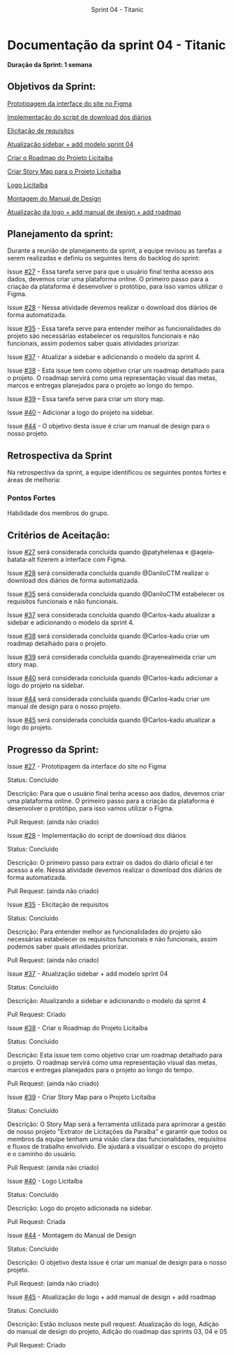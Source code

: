 <header>
    Sprint 04 - Titanic
</header>
<div class="doc-body">
<!-- ADD O CONTEÚDO ABAIXO -->

# Documentação da sprint 04 - Titanic 
**Duração da Sprint: 1 semana** 


## Objetivos da Sprint: 

[Prototipagem da interface do site no Figma](https://github.com/unb-mds/2023-2-Squad04/issues/27) 

[Implementação do script de download dos diários](https://github.com/unb-mds/2023-2-Squad04/issues/28) 

[Elicitação de requisitos](https://github.com/unb-mds/2023-2-Squad04/issues/35) 

[Atualização sidebar + add modelo sprint 04](https://github.com/unb-mds/2023-2-Squad04/pull/37) 

[Criar o Roadmap do Projeto Licitaíba](https://github.com/unb-mds/2023-2-Squad04/issues/38) 

[Criar Story Map para o Projeto Licitaíba](https://github.com/unb-mds/2023-2-Squad04/issues/39) 

[Logo Licitaíba](https://github.com/unb-mds/2023-2-Squad04/pull/40) 

[Montagem do Manual de Design](https://github.com/unb-mds/2023-2-Squad04/issues/44) 

[Atualização da logo + add manual de design + add roadmap](https://github.com/unb-mds/2023-2-Squad04/pull/45) 

 
 

## Planejamento da sprint: 
Durante a reunião de planejamento da sprint, a equipe revisou as tarefas a serem realizadas e definiu os seguintes itens do backlog do sprint: 

Issue [#27](https://github.com/unb-mds/2023-2-Squad04/issues/27) – Essa tarefa serve para que o usuário final tenha acesso aos dados, devemos criar uma plataforma online. O primeiro passo para a criação da plataforma é desenvolver o protótipo, para isso vamos utilizar o Figma. 

Issue [#28](https://github.com/unb-mds/2023-2-Squad04/issues/28) - Nessa atividade devemos realizar o download dos diários de forma automatizada. 

Issue [#35](https://github.com/unb-mds/2023-2-Squad04/issues/35) - Essa tarefa serve para entender melhor as funcionalidades do projeto são necessárias estabelecer os requisitos funcionais e não funcionais, assim podemos saber quais atividades priorizar. 

Issue [#37](https://github.com/unb-mds/2023-2-Squad04/issues/37) - Atualizar a sidebar e adicionando o modelo da sprint 4. 

Issue [#38](https://github.com/unb-mds/2023-2-Squad04/issues/38) - Esta issue tem como objetivo criar um roadmap detalhado para o projeto. O roadmap servirá como uma representação visual das metas, marcos e entregas planejados para o projeto ao longo do tempo.

Issue [#39](https://github.com/unb-mds/2023-2-Squad04/issues/39) – Essa tarefa serve para criar um story map. 

Issue [#40](https://github.com/unb-mds/2023-2-Squad04/issues/40) – Adicionar a logo do projeto na sidebar. 

Issue [#44](https://github.com/unb-mds/2023-2-Squad04/issues/44) - O objetivo desta issue é criar um manual de design para o nosso projeto. 

 
## Retrospectiva da Sprint
Na retrospectiva da sprint, a equipe identificou os seguintes pontos fortes e áreas de melhoria: 

### Pontos Fortes
 Habilidade dos membros do grupo. 

## Critérios de Aceitação: 
Issue [#27](https://github.com/unb-mds/2023-2-Squad04/issues/27) será considerada concluída quando @patyhelenaa e @aqela-batata-alt fizerem a interface com Figma. 

Issue [#28](https://github.com/unb-mds/2023-2-Squad04/issues/28) será considerada concluída quando @DaniloCTM realizar o download dos diários de forma automatizada. 

Issue [#35](https://github.com/unb-mds/2023-2-Squad04/issues/35) será considerada concluída quando @DaniloCTM estabelecer os requisitos funcionais e não funcionais. 

Issue [#37](https://github.com/unb-mds/2023-2-Squad04/issues/37) será considerada concluída quando @Carlos-kadu atualizar a sidebar e adicionando o modelo da sprint 4. 

Issue [#38](https://github.com/unb-mds/2023-2-Squad04/issues/38) será considerada concluída quando @Carlos-kadu criar um roadmap detalhado para o projeto. 

Issue [#39](https://github.com/unb-mds/2023-2-Squad04/issues/39) será considerada concluída quando @rayenealmeida criar um story map. 

Issue [#40](https://github.com/unb-mds/2023-2-Squad04/issues/40) será considerada concluída quando @Carlos-kadu adicionar a logo do projeto na sidebar. 

Issue [#44](https://github.com/unb-mds/2023-2-Squad04/issues/44) será considerada concluída quando @Carlos-kadu criar um manual de design para o nosso projeto. 

Issue [#45](https://github.com/unb-mds/2023-2-Squad04/issues/45) será considerada concluída quando @Carlos-kadu atualizar a logo do projeto. 


## Progresso da Sprint:

Issue [#27](https://github.com/unb-mds/2023-2-Squad04/issues/45) - Prototipagem da interface do site no Figma 

Status: Concluído 

Descrição: Para que o usuário final tenha acesso aos dados, devemos criar uma plataforma online. O primeiro passo para a criação da plataforma é desenvolver o protótipo, para isso vamos utilizar o Figma. 

Pull Request: (ainda não criado) 


Issue [#28](https://github.com/unb-mds/2023-2-Squad04/issues/28) - Implementação do script de download dos diários 

Status: Concluído 

Descrição: O primeiro passo para extrair os dados do diário oficial é ter acesso a ele. Nessa atividade devemos realizar o download dos diários de forma automatizada. 

Pull Request: (ainda não criado) 


Issue [#35](https://github.com/unb-mds/2023-2-Squad04/issues/35) - Elicitação de requisitos 

Status: Concluído 

Descrição: Para entender melhor as funcionalidades do projeto são necessárias estabelecer os requisitos funcionais e não funcionais, assim podemos saber quais atividades priorizar. 

Pull Request: (ainda não criado) 

  

Issue [#37](https://github.com/unb-mds/2023-2-Squad04/issues/37) - Atualização sidebar + add modelo sprint 04 

 

Status: Concluído 

Descrição: Atualizando a sidebar e adicionando o modelo da sprint 4 

Pull Request: Criado 


Issue [#38](https://github.com/unb-mds/2023-2-Squad04/issues/38) - Criar o Roadmap do Projeto Licitaíba 

Status: Concluído 

Descrição: Esta issue tem como objetivo criar um roadmap detalhado para o projeto. O roadmap servirá como uma representação visual das metas, marcos e entregas planejados para o projeto ao longo do tempo. 

Pull Request: (ainda não criado) 

 

Issue [#39](https://github.com/unb-mds/2023-2-Squad04/issues/39) - Criar Story Map para o Projeto Licitaíba 

Status: Concluído 

Descrição: O Story Map será a ferramenta utilizada para aprimorar a gestão de nosso projeto "Extrator de Licitações da Paraíba" e garantir que todos os membros da equipe tenham uma visão clara das funcionalidades, requisitos e fluxos de trabalho envolvido. Ele ajudará a visualizar o escopo do projeto e o caminho do usuário.  

Pull Request: (ainda não criado) 

 

Issue [#40](https://github.com/unb-mds/2023-2-Squad04/issues/40) - Logo Licitaíba 

Status: Concluído 

Descrição: Logo do projeto adicionada na sidebar. 

Pull Request: Criada 
 
Issue [#44](https://github.com/unb-mds/2023-2-Squad04/issues/44) - Montagem do Manual de Design 

 

Status: Concluído 

Descrição: O objetivo desta issue é criar um manual de design para o nosso projeto. 

Pull Request: (ainda não criado) 

Issue [#45](https://github.com/unb-mds/2023-2-Squad04/issues/45) - Atualização do logo + add manual de design + add roadmap 

Status: Concluído 

Descrição: Estão inclusos neste pull request: 
Atualização do logo, Adição do manual de design do projeto, Adição do roadmap das sprints 03, 04 e 05 

Pull Request: Criado

<!-- ADD O CONTEÚDO ACIMA -->
</div>